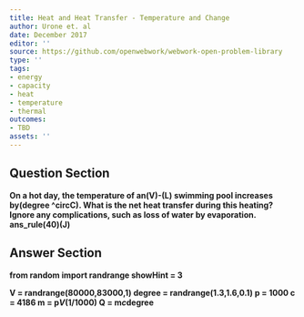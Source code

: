 ```yaml
---
title: Heat and Heat Transfer - Temperature and Change
author: Urone et. al
date: December 2017
editor: ''
source: https://github.com/openwebwork/webwork-open-problem-library
type: ''
tags:
- energy
- capacity
- heat
- temperature
- thermal
outcomes:
- TBD
assets: ''
---
```


## Question Section 

<b>
On a hot day, the temperature of an(V)-(L) swimming pool increases by(degree ^circC). What is the net heat transfer during this heating? Ignore any complications, such as loss of water by evaporation.
ans_rule(40)(J)


## Answer Section

from random import randrange
showHint = 3

V = randrange(80000,83000,1)
degree = randrange(1.3,1.6,0.1)
p = 1000
c = 4186
m = p*V*(1/1000)
Q = m*c*degree